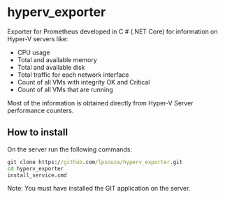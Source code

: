 # hyperv_exporter
Exporter for Prometheus developed in C # (.NET Core) for information on Hyper-V servers like:

- CPU usage
- Total and available memory
- Total and available disk
- Total traffic for each network interface
- Count of all VMs with integrity OK and Critical
- Count of all VMs that are running

Most of the information is obtained directly from Hyper-V Server performance counters.

## How to install

On the server run the following commands:

```cmd
git clone https://github.com/lpsouza/hyperv_exporter.git
cd hyperv_exporter
install_service.cmd
```

Note: You must have installed the GIT application on the server.
